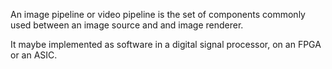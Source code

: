 An image pipeline or video pipeline is the set of components commonly used between an image source and and image renderer.

It maybe implemented as software in a digital signal processor, on an FPGA or an ASIC.